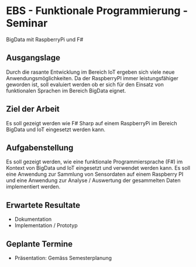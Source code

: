 # EBS - Funktionale Programmierung - Seminar
BigData mit RaspberryPi und F#

## Ausgangslage
Durch die rasante Entwicklung im Bereich IoT ergeben sich viele neue Anwendungsmöglichkeiten.
Da der RaspberryPI immer leistungsfähiger geworden ist, soll evaluiert werden ob er sich für den Einsatz von funktionalen Sprachen im Bereich BigData eignet.


## Ziel der Arbeit
Es soll gezeigt werden wie F# Sharp auf einem RaspberryPi im Bereich BigData und IoT eingesetzt werden kann.

## Aufgabenstellung
Es soll gezeigt werden, wie eine funktionale Programmiersprache (F#) im Kontext von BigData und IoT eingesetzt und verwendet werden kann. Es soll eine Anwendung zur Sammlung von Sensordaten auf einem Raspberry PI und eine Anwendung zur Analyse / Auswertung der gesammelten Daten implementiert werden.

## Erwartete Resultate
  - Dokumentation
  - Implementation / Prototyp

## Geplante Termine
  - Präsentation: Gemäss Semesterplanung
